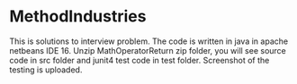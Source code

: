# MethodIndustries 
This is solutions to  interview problem.
The code is written in java in apache netbeans IDE 16.
Unzip MathOperatorReturn zip folder, you will see source code in src folder  and junit4 test code in test folder.
Screenshot of the testing is uploaded.
